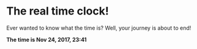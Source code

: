 # The real time clock!

Ever wanted to know what the time is? Well, your journey is about to end!

**The time is Nov 24, 2017, 23:41**
